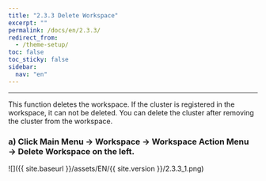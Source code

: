 ```yaml
---
title: "2.3.3 Delete Workspace"
excerpt: ""
permalink: /docs/en/2.3.3/
redirect_from:
  - /theme-setup/
toc: false
toc_sticky: false
sidebar:
  nav: "en"
---
```



---
This function deletes the workspace. If the cluster is registered in the workspace, it can not be deleted. You can delete the cluster after removing the cluster from the workspace.

### a\) Click Main Menu → Workspace → Workspace Action Menu → Delete Workspace on the left.
![]({{ site.baseurl }}/assets/EN/{{ site.version }}/2.3.3_1.png)
